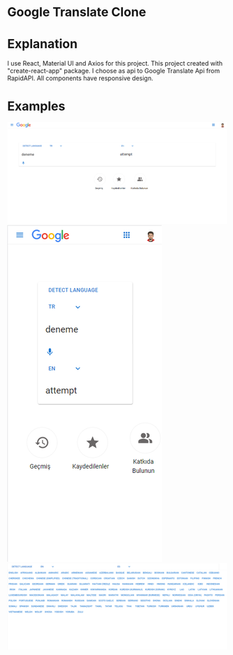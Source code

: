 # Google Translate Clone
<h1>Explanation</h1>
<p>I use React, Material UI and Axios for this project. This project created with "create-react-app" package. I choose as api to Google Translate Api from RapidAPI.
All components have responsive design.</p>
<h1>Examples</h1>
<img src="Readme_Assets/Page.png"/>
<img src="Readme_Assets/Page_Mobile.png"/>
<img src="Readme_Assets/Lang_List.png"/>

